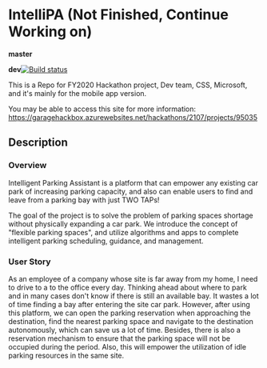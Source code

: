 # IntelliPA (Not Finished, Continue Working on)
**master**

**dev**[![Build status](https://build.appcenter.ms/v0.1/apps/caaa7220-5ff2-45f9-a59b-dadcd86006c5/branches/dev/badge)](https://appcenter.ms)

This is a Repo for FY2020 Hackathon project, Dev team, CSS, Microsoft, and it's mainly for the mobile app version.

You may be able to access this site for more information:
https://garagehackbox.azurewebsites.net/hackathons/2107/projects/95035

## Description
### Overview
Intelligent Parking Assistant is a platform that can empower any existing car park of increasing parking capacity, and also can enable users to find and leave from a parking bay with just TWO TAPs!

The goal of the project is to solve the problem of parking spaces shortage without physically expanding a car park. We introduce the concept of "flexible parking spaces", and utilize algorithms and apps to complete intelligent parking scheduling, guidance, and management.

### User Story
As an employee of a company whose site is far away from my home, I need to drive to a to the office every day. Thinking ahead about where to park and in many cases don't know if there is still an available bay. It wastes a lot of time finding a bay after entering the site car park. However, after using this platform, we can open the parking reservation when approaching the destination, find the nearest parking space and navigate to the destination autonomously, which can save us a lot of time. Besides, there is also a reservation mechanism to ensure that the parking space will not be occupied during the period. Also, this will empower the utilization of idle parking resources in the same site.
